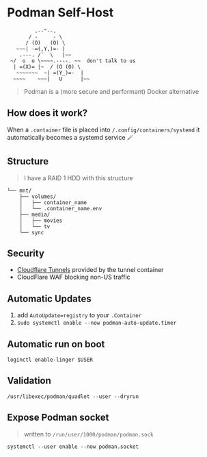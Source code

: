 # Podman Self-Host
```
         .--"--.           
       / -     - \         
      / (O)   (O) \        
   ~~~| -=(,Y,)=- |       
    .---. /`  \   |~~      
 ~/  o  o \~~~~.----. ~~  don't talk to us    
  | =(X)= |~  / (O (O) \   
   ~~~~~~~  ~| =(Y_)=-  |   
  ~~~~    ~~~|   U      |~~ 
```
> Podman is a (more secure and performant) Docker alternative


## How does it work?
When a `.container` file is placed into `/.config/containers/systemd` 
it automatically becomes a systemd service 🪄

## Structure
> I have a RAID 1 HDD with this structure
```
└── mnt/
    ├── volumes/
    │   ├── container_name
    │   └── .container_name.env
    ├── media/
    │   ├── movies
    │   └── tv
    └── sync
```

## Security
- [Cloudflare Tunnels](https://developers.cloudflare.com/cloudflare-one/connections/connect-networks) provided by the tunnel container
- CloudFlare WAF blocking non-US traffic

## Automatic Updates
1. add `AutoUpdate=registry` to your `.Container`
2. `sudo systemctl enable --now podman-auto-update.timer`

## Automatic run on boot
`loginctl enable-linger $USER`

## Validation
`/usr/libexec/podman/quadlet --user --dryrun`

## Expose Podman socket
> written to `/run/user/1000/podman/podman.sock`

`systemctl --user enable --now podman.socket`
